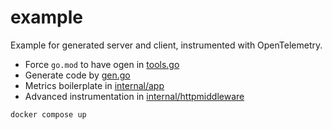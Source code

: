 # example

Example for generated server and client, instrumented with OpenTelemetry.

* Force `go.mod` to have ogen in [tools.go](./tools.go) 
* Generate code by [gen.go](./gen.go)
* Metrics boilerplate in [internal/app](./internal/app)
* Advanced instrumentation in [internal/httpmiddleware](./internal/httpmiddleware)

```bash
docker compose up
```
